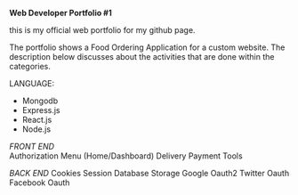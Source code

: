 
**Web Developer Portfolio #1**
  <p>this is my official web portfolio for my github page.<br>


<p>The portfolio shows a Food Ordering Application for a custom website. The description below discusses about the activities that are done within the categories.<br>

LANGUAGE:

- Mongodb
- Express.js
- React.js
- Node.js



*FRONT END*
 <br> Authorization
  Menu (Home/Dashboard)
  Delivery
  Payment
  Tools


*BACK END*
  Cookies
  Session
  Database Storage
  Google Oauth2
  Twitter Oauth
  Facebook Oauth

